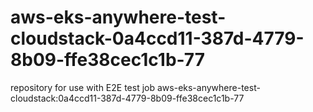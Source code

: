 # aws-eks-anywhere-test-cloudstack-0a4ccd11-387d-4779-8b09-ffe38cec1c1b-77
repository for use with E2E test job aws-eks-anywhere-test-cloudstack:0a4ccd11-387d-4779-8b09-ffe38cec1c1b-77
